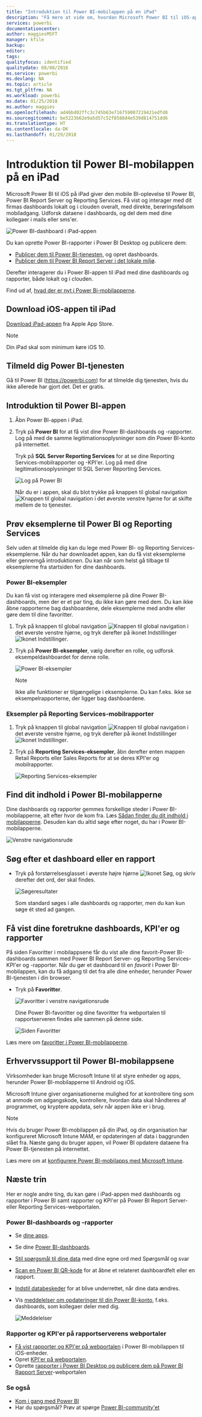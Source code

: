 ```yaml
---
title: "Introduktion til Power BI-mobilappen på en iPad"
description: "Få mere at vide om, hvordan Microsoft Power BI til iOS-appen på iPad giver dig Power BI med mobiladgang til forretningsoplysninger lokalt og i clouden."
services: powerbi
documentationcenter: 
author: maggiesMSFT
manager: kfile
backup: 
editor: 
tags: 
qualityfocus: identified
qualitydate: 08/08/2016
ms.service: powerbi
ms.devlang: NA
ms.topic: article
ms.tgt_pltfrm: NA
ms.workload: powerbi
ms.date: 01/25/2018
ms.author: maggies
ms.openlocfilehash: ad46bd02ffc3c745b63e716759007219421edfd8
ms.sourcegitcommit: be5223b62e9a5d57c52f8588d4e539d814751dd6
ms.translationtype: HT
ms.contentlocale: da-DK
ms.lasthandoff: 01/29/2018
---
```

# <a name="get-started-with-the-power-bi-mobile-app-on-an-ipad"></a>Introduktion til Power BI-mobilappen på en iPad
Microsoft Power BI til iOS på iPad giver den mobile BI-oplevelse til Power BI, Power BI Report Server og Reporting Services. Få vist og interager med dit firmas dashboards lokalt og i clouden overalt, med direkte, berøringsfølsom mobiladgang. Udforsk dataene i dashboards, og del dem med dine kollegaer i mails eller sms'er. 

![Power BI-dashboard i iPad-appen](media/mobile-ipad-app-get-started/power-bi-ipad-dashboard-sales-and-marketing.png)

Du kan oprette Power BI-rapporter i Power BI Desktop og publicere dem:

* [Publicer dem til Power BI-tjenesten](service-get-started.md), og opret dashboards.
* [Publicer dem til Power BI Report Server i det lokale miljø](report-server/quickstart-create-powerbi-report.md).

Derefter interagerer du i Power BI-appen til iPad med dine dashboards og rapporter, både lokalt og i clouden.

Find ud af, [hvad der er nyt i Power Bi-mobilapperne](mobile-whats-new-in-the-mobile-apps.md).

## <a name="download-the-ios-app-for-the-ipad"></a>Download iOS-appen til iPad
[Download iPad-appen](http://go.microsoft.com/fwlink/?LinkId=522062) fra Apple App Store.

> [!NOTE]
> Din iPad skal som minimum køre iOS 10. 
> 
> 

## <a name="sign-up-for-the-power-bi-service"></a>Tilmeld dig Power BI-tjenesten
Gå til Power BI (https://powerbi.com) for at tilmelde dig tjenesten, hvis du ikke allerede har gjort det. Det er gratis.

## <a name="get-started-with-the-power-bi-app"></a>Introduktion til Power BI-appen
1. Åbn Power BI-appen i iPad.
2. Tryk på **Power BI** for at få vist dine Power BI-dashboards og -rapporter. Log på med de samme legitimationsoplysninger som din Power BI-konto på internettet. 
   
   Tryk på **SQL Server Reporting Services** for at se dine Reporting Services-mobilrapporter og -KPI'er. Log på med dine legitimationsoplysninger til SQL Server Reporting Services.
   
   ![Log på Power BI](media/mobile-ipad-app-get-started/power-bi-connect-to-login.png)
   
   Når du er i appen, skal du blot trykke på knappen til global navigation ![Knappen til global navigation](media/mobile-ipad-app-get-started/power-bi-iphone-global-nav-button.png) i det øverste venstre hjørne for at skifte mellem de to tjenester. 

## <a name="try-the-power-bi-and-reporting-services-samples"></a>Prøv eksemplerne til Power BI og Reporting Services
Selv uden at tilmelde dig kan du lege med Power BI- og Reporting Services-eksemplerne. Når du har downloadet appen, kan du få vist eksemplerne eller gennemgå introduktionen. Du kan når som helst gå tilbage til eksemplerne fra startsiden for dine dashboards.

### <a name="power-bi-samples"></a>Power BI-eksempler
Du kan få vist og interagere med eksemplerne på dine Power BI-dashboards, men der er et par ting, du ikke kan gøre med dem. Du kan ikke åbne rapporterne bag dashboardene, dele eksemplerne med andre eller gøre dem til dine favoritter.

1. Tryk på knappen til global navigation ![Knappen til global navigation](media/mobile-ipad-app-get-started/power-bi-iphone-global-nav-button.png) i det øverste venstre hjørne, og tryk derefter på ikonet Indstillinger ![Ikonet Indstillinger](media/mobile-ipad-app-get-started/power-bi-ios-settings-gear.png).
2. Tryk på **Power BI-eksempler**, vælg derefter en rolle, og udforsk eksempeldashboardet for denne rolle.  
   
   ![Power BI-eksempler](media/mobile-ipad-app-get-started/pbi_ipad_samples2.png)
   
   > [!NOTE]
   > Ikke alle funktioner er tilgængelige i eksemplerne. Du kan f.eks. ikke se eksempelrapporterne, der ligger bag dashboardene. 
   > 
   > 

### <a name="reporting-services-mobile-report-samples"></a>Eksempler på Reporting Services-mobilrapporter
1. Tryk på knappen til global navigation ![Knappen til global navigation](media/mobile-ipad-app-get-started/power-bi-iphone-global-nav-button.png) i det øverste venstre hjørne, og tryk derefter på ikonet Indstillinger ![Ikonet Indstillinger](media/mobile-ipad-app-get-started/power-bi-ios-settings-gear.png).
2. Tryk på **Reporting Services-eksempler**, åbn derefter enten mappen Retail Reports eller Sales Reports for at se deres KPI'er og mobilrapporter.
   
   ![Reporting Services-eksempler](media/mobile-ipad-app-get-started/power-bi-reporting-services-samples.png)

## <a name="find-your-content-in-the-power-bi-mobile-apps"></a>Find dit indhold i Power BI-mobilapperne
Dine dashboards og rapporter gemmes forskellige steder i Power BI-mobilapperne, alt efter hvor de kom fra. Læs [Sådan finder du dit indhold i mobilapperne](mobile-apps-find-content-mobile-devices.md). Desuden kan du altid søge efter noget, du har i Power BI-mobilapperne. 

![Venstre navigationsrude](media/mobile-ipad-app-get-started/power-bi-iphone-left-nav.png)

## <a name="search-for-a-dashboard-or-report"></a>Søg efter et dashboard eller en rapport
* Tryk på forstørrelsesglasset i øverste højre hjørne ![Ikonet Søg](media/mobile-ipad-app-get-started/power-bi-ipad-search-icon.png), og skriv derefter det ord, der skal findes.
  
    ![Søgeresultater](media/mobile-ipad-app-get-started/power-bi-ipad-search.png)
  
    Som standard søges i alle dashboards og rapporter, men du kan kun søge ét sted ad gangen.

## <a name="view-your-favorite-dashboards-kpis-and-reports"></a>Få vist dine foretrukne dashboards, KPI'er og rapporter
På siden Favoritter i mobilappsene får du vist alle dine favorit-Power BI-dashboards sammen med Power BI Report Server- og Reporting Services-KPI'er og -rapporter. Når du gør et dashboard til en *favorit* i Power BI-mobilappen, kan du få adgang til det fra alle dine enheder, herunder Power BI-tjenesten i din browser. 

* Tryk på **Favoritter**.
  
   ![Favoritter i venstre navigationsrude](media/mobile-ipad-app-get-started/power-bi-iphone-favorites-nav.png)
  
   Dine Power BI-favoritter og dine favoritter fra webportalen til rapportserveren findes alle sammen på denne side.
  
   ![Siden Favoritter](media/mobile-ipad-app-get-started/power-bi-ipad-favorites.png)

Læs mere om [favoritter i Power BI-mobilapperne](mobile-apps-favorites.md).

## <a name="enterprise-support-for-the-power-bi-mobile-apps"></a>Erhvervssupport til Power BI-mobilappsene
Virksomheder kan bruge Microsoft Intune til at styre enheder og apps, herunder Power BI-mobilapperne til Android og iOS.

Microsoft Intune giver organisationerne mulighed for at kontrollere ting som at anmode om adgangskode, kontrollere, hvordan data skal håndteres af programmet, og kryptere appdata, selv når appen ikke er i brug.

> [!NOTE]
> Hvis du bruger Power BI-mobilappen på din iPad, og din organisation har konfigureret Microsoft Intune MAM, er opdateringen af data i baggrunden slået fra. Næste gang du bruger appen, vil Power BI opdatere dataene fra Power BI-tjenesten på internettet.
> 
> 

Læs mere om at [konfigurere Power BI-mobilapps med Microsoft Intune](service-admin-mobile-intune.md). 

## <a name="next-steps"></a>Næste trin
Her er nogle andre ting, du kan gøre i iPad-appen med dashboards og rapporter i Power BI samt rapporter og KPI'er på Power BI Report Server- eller Reporting Services-webportalen.

### <a name="power-bi-dashboards-and-reports"></a>Power BI-dashboards og -rapporter
* Se [dine apps](service-install-use-apps.md).
* Se dine [Power BI-dashboards](mobile-apps-view-dashboard.md).
* [Stil spørgsmål til dine data](mobile-apps-ios-qna.md) med dine egne ord med Spørgsmål og svar
* [Scan en Power BI QR-kode](mobile-apps-qr-code.md) for at åbne et relateret dashboardfelt eller en rapport.
* [Indstil databeskeder](mobile-set-data-alerts-in-the-mobile-apps.md) for at blive underrettet, når dine data ændres.
* Vis [meddelelser om opdateringer til din Power BI-konto](mobile-apps-notification-center.md), f.eks. dashboards, som kollegaer deler med dig.
  
  ![Meddelelser](media/mobile-ipad-app-get-started/power-bi-ipad-notifications.png)

### <a name="reports-and-kpis-on-the-report-server-web-portals"></a>Rapporter og KPI'er på rapportserverens webportaler
* [Få vist rapporter og KPI'er på webportalen](mobile-app-ssrs-kpis-mobile-on-premises-reports.md) i Power BI-mobilappen til iOS-enheder.
* Opret [KPI'er på webportalen](https://docs.microsoft.com/sql/reporting-services/working-with-kpis-in-reporting-services).
* Oprette [rapporter i Power BI Desktop og publicere dem på Power BI Rapport Server](report-server/quickstart-create-powerbi-report.md)-webportalen

### <a name="see-also"></a>Se også
* [Kom i gang med Power BI](service-get-started.md)  
* Har du spørgsmål? Prøv at spørge [Power BI-community'et](http://community.powerbi.com/)


